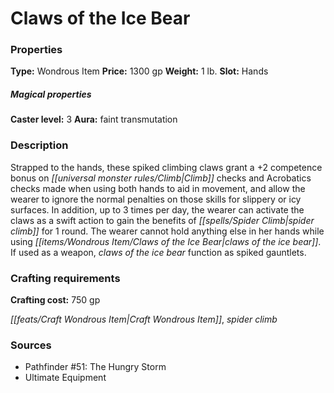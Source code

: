 ﻿---
Title: "Claws of the Ice Bear"
Type: "Wondrous Item"
Price: "1300 gp"
Weight: "1 lb."
Slot: "Hands"
Caster level: "3"
Aura: "faint transmutation"
Description: |
  "Strapped to the hands, these spiked climbing claws grant a +2 competence bonus on Climb checks and Acrobatics checks made when using both hands to aid in movement, and allow the wearer to ignore the normal penalties on those skills for slippery or icy surfaces. In addition, up to 3 times per day, the wearer can activate the claws as a swift action to gain the benefits of _spider climb_ for 1 round. The wearer cannot hold anything else in her hands while using claws of the ice bear. If used as a weapon, _claws of the ice bear_ function as spiked gauntlets."
Crafting cost: "750 gp"
Sources: "['Pathfinder #51: The Hungry Storm', 'Ultimate Equipment']"
---

# Claws of the Ice Bear

### Properties

**Type:** Wondrous Item **Price:** 1300 gp **Weight:** 1 lb. **Slot:** Hands

##### Magical properties

**Caster level:** 3 **Aura:** faint transmutation

### Description

Strapped to the hands, these spiked climbing claws grant a +2 competence bonus on _[[universal monster rules/Climb|Climb]]_ checks and Acrobatics checks made when using both hands to aid in movement, and allow the wearer to ignore the normal penalties on those skills for slippery or icy surfaces. In addition, up to 3 times per day, the wearer can activate the claws as a swift action to gain the benefits of _[[spells/Spider Climb|spider climb]]_ for 1 round. The wearer cannot hold anything else in her hands while using _[[items/Wondrous Item/Claws of the Ice Bear|claws of the ice bear]]_. If used as a weapon, _claws of the ice bear_ function as spiked gauntlets.

### Crafting requirements

**Crafting cost:** 750 gp

_[[feats/Craft Wondrous Item|Craft Wondrous Item]]_, _spider climb_

### Sources

* Pathfinder #51: The Hungry Storm
* Ultimate Equipment